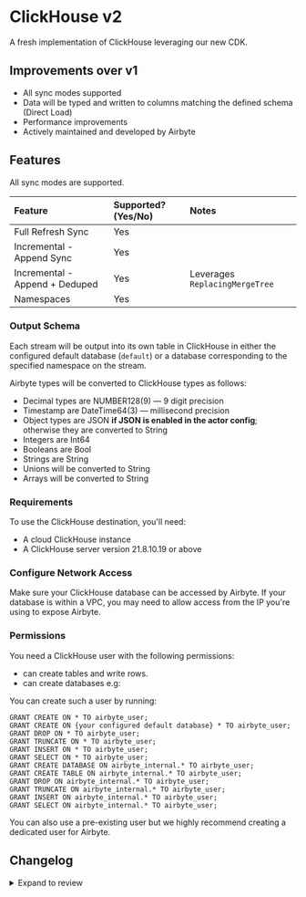 # ClickHouse v2

A fresh implementation of ClickHouse leveraging our new CDK. 

## Improvements over v1
* All sync modes supported
* Data will be typed and written to columns matching the defined schema (Direct Load)
* Performance improvements
* Actively maintained and developed by Airbyte

## Features

All sync modes are supported.

| Feature                        | Supported?\(Yes/No\) | Notes                          |
| :----------------------------- |:---------------------|:-------------------------------|
| Full Refresh Sync              | Yes                  |                                |
| Incremental - Append Sync      | Yes                  |                                |
| Incremental - Append + Deduped | Yes                  | Leverages `ReplacingMergeTree` |
| Namespaces                     | Yes                  |                                |

### Output Schema

Each stream will be output into its own table in ClickHouse in either the configured default database (`default`) or a database corresponding to the specified namespace on the stream.

Airbyte types will be converted to ClickHouse types as follows:

- Decimal types are NUMBER128(9) — 9 digit precision
- Timestamp are DateTime64(3) — millisecond precision
- Object types are JSON **if JSON is enabled in the actor config**; otherwise they are converted to String
- Integers are Int64
- Booleans are Bool
- Strings are String
- Unions will be converted to String
- Arrays will be converted to String

### Requirements

To use the ClickHouse destination, you'll need:

- A cloud ClickHouse instance
- A ClickHouse server version 21.8.10.19 or above

### Configure Network Access

Make sure your ClickHouse database can be accessed by Airbyte. If your database is within a VPC, you may need to allow access from the IP you're using to expose Airbyte.

### **Permissions**

You need a ClickHouse user with the following permissions:

- can create tables and write rows.
- can create databases e.g:

You can create such a user by running:

```
GRANT CREATE ON * TO airbyte_user;
GRANT CREATE ON {your configured default database} * TO airbyte_user;
GRANT DROP ON * TO airbyte_user;
GRANT TRUNCATE ON * TO airbyte_user;
GRANT INSERT ON * TO airbyte_user;
GRANT SELECT ON * TO airbyte_user;
GRANT CREATE DATABASE ON airbyte_internal.* TO airbyte_user;
GRANT CREATE TABLE ON airbyte_internal.* TO airbyte_user;
GRANT DROP ON airbyte_internal.* TO airbyte_user;
GRANT TRUNCATE ON airbyte_internal.* TO airbyte_user;
GRANT INSERT ON airbyte_internal.* TO airbyte_user;
GRANT SELECT ON airbyte_internal.* TO airbyte_user;
```

You can also use a pre-existing user but we highly recommend creating a dedicated user for Airbyte.

## Changelog

<details>
  <summary>Expand to review</summary>

| Version | Date       | Pull Request                                                  | Subject                                             |
|:--------|:-----------|:--------------------------------------------------------------|:----------------------------------------------------|
| 0.1.9   | 2025-07-03 | [\#62509](https://github.com/airbytehq/airbyte/pull/62509)    | Simplify union stringification behavior.            |
| 0.1.8   | 2025-06-30 | [\#62100](https://github.com/airbytehq/airbyte/pull/62100)    | Add JSON support.                                   |
| 0.1.7   | 2025-06-24 | [\#62047](https://github.com/airbytehq/airbyte/pull/62047)    | Remove the use of the internal namespace.           |
| 0.1.6   | 2025-06-24 | [\#62047](https://github.com/airbytehq/airbyte/pull/62047)    | Hide protocol option when running on cloud.         |
| 0.1.5   | 2025-06-24 | [\#62043](https://github.com/airbytehq/airbyte/pull/62043)    | Expose database protocol config option.             |
| 0.1.4   | 2025-06-24 | [\#62040](https://github.com/airbytehq/airbyte/pull/62040)    | Checker inserts into configured DB.                 |
| 0.1.3   | 2025-06-24 | [\#62038](https://github.com/airbytehq/airbyte/pull/62038)    | Allow the client to connect to the resolved DB.     |
| 0.1.2   | 2025-06-23 | [\#62028](https://github.com/airbytehq/airbyte/pull/62028)    | Enable the registry in OSS and cloud.               |
| 0.1.1   | 2025-06-23 | [\#62022](https://github.com/airbytehq/airbyte/pull/62022)    | Publish first beta version and pin the CDK version. |
| 0.1.0   | 2025-06-23 | [\#62024](https://github.com/airbytehq/airbyte/pull/62024)    | Release first beta version.                         |
</details>
